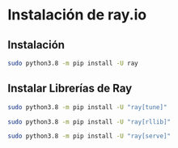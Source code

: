 ﻿

# Instalación de ray.io

## Instalación
```sh
sudo python3.8 -m pip install -U ray 
```
## Instalar Librerías de Ray

```sh
sudo python3.8 -m pip install -U "ray[tune]"  
```
```sh
sudo python3.8 -m pip install -U "ray[rllib]" 
```
```sh
sudo python3.8 -m pip install -U "ray[serve]"  
```
